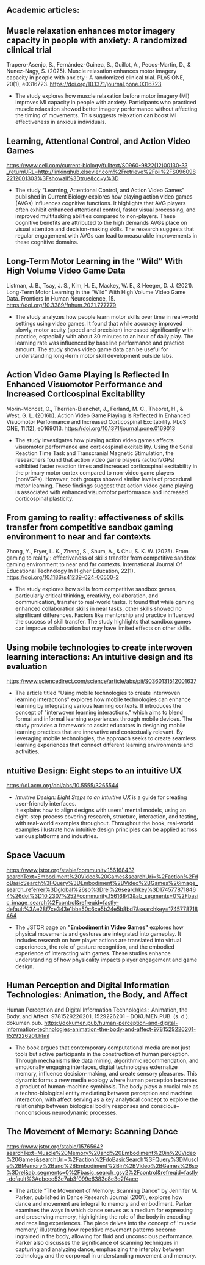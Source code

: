 ## Academic articles:

## Muscle relaxation enhances motor imagery capacity in people with anxiety: A randomized clinical trial

Trapero-Asenjo, S., Fernández-Guinea, S., Guillot, A., Pecos-Martin, D., & Nunez-Nagy, S. (2025). Muscle relaxation enhances motor imagery capacity in people with anxiety : A randomized clinical trial. PLoS ONE, 20(1), e0316723. https://doi.org/10.1371/journal.pone.0316723

* The study explores how muscle relaxation before motor imagery (MI) improves MI capacity in people with anxiety. Participants who practiced muscle relaxation showed better imagery performance without affecting the timing of movements. This suggests relaxation can boost MI effectiveness in anxious individuals.


## Learning, Attentional Control, and Action Video Games

https://www.cell.com/current-biology/fulltext/S0960-9822(12)00130-3?_returnURL=http://linkinghub.elsevier.com%2Fretrieve%2Fpii%2FS0960982212001303%3Fshowall%3Dtrue&cc=y%3D

* ​The study "Learning, Attentional Control, and Action Video Games" published in Current Biology explores how playing action video games (AVGs) influences cognitive functions. It highlights that AVG players often exhibit enhanced attentional control, faster visual processing, and improved multitasking abilities compared to non-players. These cognitive benefits are attributed to the high demands AVGs place on visual attention and decision-making skills. The research suggests that regular engagement with AVGs can lead to measurable improvements in these cognitive domains.​


## Long-Term Motor Learning in the “Wild” With High Volume Video Game Data

Listman, J. B., Tsay, J. S., Kim, H. E., Mackey, W. E., & Heeger, D. J. (2021). Long-Term Motor Learning in the “Wild” With High Volume Video Game Data. Frontiers In Human Neuroscience, 15. https://doi.org/10.3389/fnhum.2021.777779

* The study analyzes how people learn motor skills over time in real-world settings using video games. It found that while accuracy improved slowly, motor acuity (speed and precision) increased significantly with practice, especially with about 30 minutes to an hour of daily play. The learning rate was influenced by baseline performance and practice amount. The study shows video game data can be useful for understanding long-term motor skill development outside labs.

## Action Video Game Playing Is Reflected In Enhanced Visuomotor Performance and Increased Corticospinal Excitability

Morin-Moncet, O., Therrien-Blanchet, J., Ferland, M. C., Théoret, H., & West, G. L. (2016b). Action Video Game Playing Is Reflected In Enhanced Visuomotor Performance and Increased Corticospinal Excitability. PLoS ONE, 11(12), e0169013. https://doi.org/10.1371/journal.pone.0169013

* The study investigates how playing action video games affects visuomotor performance and corticospinal excitability. Using the Serial Reaction Time Task and Transcranial Magnetic Stimulation, the researchers found that action video game players (actionVGPs) exhibited faster reaction times and increased corticospinal excitability in the primary motor cortex compared to non-video game players (nonVGPs). However, both groups showed similar levels of procedural motor learning. These findings suggest that action video game playing is associated with enhanced visuomotor performance and increased corticospinal plasticity.

## From gaming to reality: effectiveness of skills transfer from competitive sandbox gaming environment to near and far contexts

Zhong, Y., Fryer, L. K., Zheng, S., Shum, A., & Chu, S. K. W. (2025). From gaming to reality : effectiveness of skills transfer from competitive sandbox gaming environment to near and far contexts. International Journal Of Educational Technology In Higher Education, 22(1). https://doi.org/10.1186/s41239-024-00500-2

* The study explores how skills from competitive sandbox games, particularly critical thinking, creativity, collaboration, and communication, transfer to real-world tasks. It found that while gaming enhanced collaboration skills in near tasks, other skills showed no significant differences. Factors like mentorship and practice influenced the success of skill transfer. The study highlights that sandbox games can improve collaboration but may have limited effects on other skills.

## Using mobile technologies to create interwoven learning interactions: An intuitive design and its evaluation

https://www.sciencedirect.com/science/article/abs/pii/S0360131512001637

* ​The article titled "Using mobile technologies to create interwoven learning interactions" explores how mobile technologies can enhance learning by integrating various learning contexts. It introduces the concept of "interwoven learning interactions," which aims to blend formal and informal learning experiences through mobile devices. The study provides a framework to assist educators in designing mobile learning practices that are innovative and contextually relevant. By leveraging mobile technologies, the approach seeks to create seamless learning experiences that connect different learning environments and activities.

## ntuitive Design: Eight steps to an intuitive UX

https://dl.acm.org/doi/abs/10.5555/3265544

* *Intuitive Design: Eight Steps to an Intuitive UX* is a guide for creating user-friendly interfaces.  
It explains how to align designs with users' mental models, using an eight-step process covering research, structure, interaction, and testing, with real-world examples throughout. Throughout the book, real-world examples illustrate how intuitive design principles can be applied across various platforms and industries.

## Space Vacuum
https://www.jstor.org/stable/community.15616843?searchText=Embodiment%20Video%20Games&searchUri=%2Faction%2FdoBasicSearch%3FQuery%3DEmbodiment%2BVideo%2BGames%26image_search_referrer%3Dglobal%26so%3Drel%26searchkey%3D1745778718464%26doi%3D10.2307%252Fcommunity.15616843&ab_segments=0%2Fbasic_image_search%2Fcontrol&refreqid=fastly-default%3Ae28f7ce343e1bba50c6ce5b24e5b8bd7&searchkey=1745778718464

* The JSTOR page on **"Embodiment in Video Games"** explores how physical movements and gestures are integrated into gameplay. It includes research on how player actions are translated into virtual experiences, the role of gesture recognition, and the embodied experience of interacting with games. These studies enhance understanding of how physicality impacts player engagement and game design.

## Human Perception and Digital Information Technologies: Animation, the Body, and Affect

Human Perception and Digital Information Technologies : Animation, the Body, and Affect   9781529226201, 1529226201 - DOKUMEN.PUB. (s. d.). dokumen.pub. https://dokumen.pub/human-perception-and-digital-information-technologies-animation-the-body-and-affect-9781529226201-1529226201.html

* The book argues that contemporary computational media are not just tools but active participants in the construction of human perception. Through mechanisms like data mining, algorithmic recommendation, and emotionally engaging interfaces, digital technologies externalize memory, influence decision-making, and create sensory pleasures. This dynamic forms a new media ecology where human perception becomes a product of human-machine symbiosis. The body plays a crucial role as a techno-biological entity mediating between perception and machine interaction, with affect serving as a key analytical concept to explore the relationship between biological bodily responses and conscious–nonconscious neurodynamic processes.

## The Movement of Memory: Scanning Dance

https://www.jstor.org/stable/1576564?searchText=Muscle%20Memory%20and%20Embodiment%20in%20Video%20Games&searchUri=%2Faction%2FdoBasicSearch%3FQuery%3DMuscle%2BMemory%2Band%2BEmbodiment%2Bin%2BVideo%2BGames%26so%3Drel&ab_segments=0%2Fbasic_search_gsv2%2Fcontrol&refreqid=fastly-default%3Aebeee53e7ab3f099e6383e8c3d2f4ace

* ​The article "The Movement of Memory: Scanning Dance" by Jennifer M. Parker, published in Dance Research Journal (2001), explores how dance and movement are integral to memory and embodiment. Parker examines the ways in which dance serves as a medium for expressing and preserving memory, highlighting the role of the body in encoding and recalling experiences. The piece delves into the concept of 'muscle memory,' illustrating how repetitive movement patterns become ingrained in the body, allowing for fluid and unconscious performance. Parker also discusses the significance of scanning techniques in capturing and analyzing dance, emphasizing the interplay between technology and the corporeal in understanding movement and memory.​